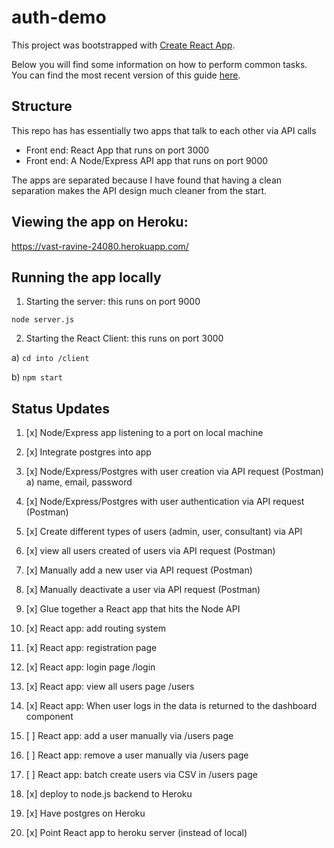 # auth-demo

This project was bootstrapped with [Create React App](https://github.com/facebookincubator/create-react-app).

Below you will find some information on how to perform common tasks.<br>
You can find the most recent version of this guide [here](https://github.com/facebookincubator/create-react-app/blob/master/packages/react-scripts/template/README.md).

## Structure
This repo has has essentially two apps that talk to each other via API calls
- Front end: React App that runs on port 3000
- Front end: A Node/Express API app that runs on port 9000

The apps are separated because I have found that having a clean separation makes the API design much cleaner from the start.

## Viewing the app on Heroku:

https://vast-ravine-24080.herokuapp.com/


## Running the app locally

1. Starting the server: this runs on port 9000

```node server.js```

2. Starting the React Client: this runs on port 3000

a) ```cd into /client```

b) ```npm start```

## Status Updates

1. [x] Node/Express app listening to a port on local machine

2. [x] Integrate postgres into app

3. [x] Node/Express/Postgres with user creation via API request (Postman)
a) name, email, password

4. [x] Node/Express/Postgres with user authentication via API request (Postman)

5. [x] Create different types of users (admin, user, consultant) via API

6. [x] view all users created of users via API request (Postman)

7. [x] Manually add a new user via API request (Postman)

8. [x] Manually deactivate a user via API request (Postman)

9. [x] Glue together a React app that hits the Node API

10. [x] React app: add routing system

11. [x] React app: registration page

11. [x] React app: login page /login

12. [x] React app: view all users page /users

13. [x] React app: When user logs in the data is returned to the dashboard component

14. [ ] React app: add a user manually via /users page

15. [ ] React app: remove a user manually via /users page

16. [ ] React app: batch create users via CSV in /users page

17. [x] deploy to node.js backend to Heroku

18. [x] Have postgres on Heroku

19. [x] Point React app to heroku server (instead of local)
